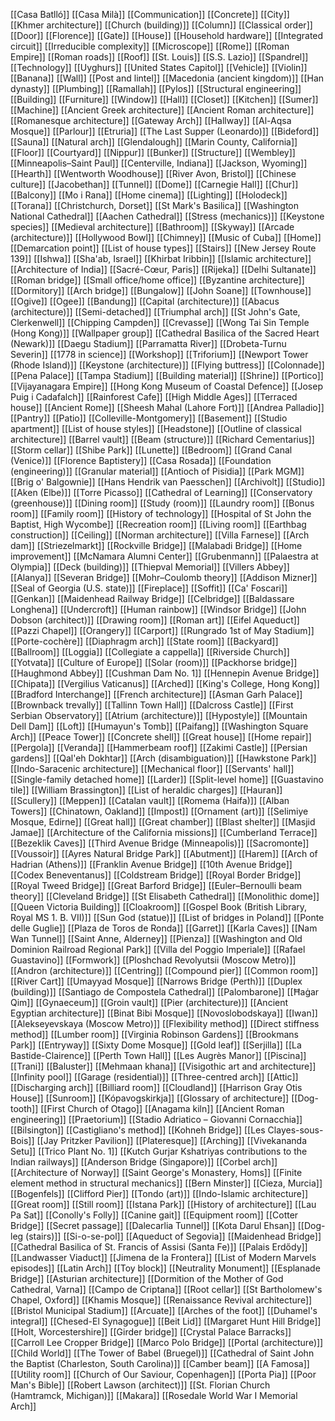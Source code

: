 [[Casa Batlló]]
[[Casa Milà]]
[[Communication]]
[[Concrete]]
[[City]]
[[Khmer architecture]]
[[Church (building)]]
[[Column]]
[[Classical order]]
[[Door]]
[[Florence]]
[[Gate]]
[[House]]
[[Household hardware]]
[[Integrated circuit]]
[[Irreducible complexity]]
[[Microscope]]
[[Rome]]
[[Roman Empire]]
[[Roman roads]]
[[Roof]]
[[St. Louis]]
[[S.S. Lazio]]
[[Spandrel]]
[[Technology]]
[[Uyghurs]]
[[United States Capitol]]
[[Vehicle]]
[[Violin]]
[[Banana]]
[[Wall]]
[[Post and lintel]]
[[Macedonia (ancient kingdom)]]
[[Han dynasty]]
[[Plumbing]]
[[Ramallah]]
[[Pylos]]
[[Structural engineering]]
[[Building]]
[[Furniture]]
[[Window]]
[[Hall]]
[[Closet]]
[[Kitchen]]
[[Sumer]]
[[Machine]]
[[Ancient Greek architecture]]
[[Ancient Roman architecture]]
[[Romanesque architecture]]
[[Gateway Arch]]
[[Hallway]]
[[Al-Aqsa Mosque]]
[[Parlour]]
[[Etruria]]
[[The Last Supper (Leonardo)]]
[[Bideford]]
[[Sauna]]
[[Natural arch]]
[[Glendalough]]
[[Marin County, California]]
[[Floor]]
[[Courtyard]]
[[Nippur]]
[[Bunker]]
[[Structure]]
[[Wembley]]
[[Minneapolis–Saint Paul]]
[[Centerville, Indiana]]
[[Jackson, Wyoming]]
[[Hearth]]
[[Wentworth Woodhouse]]
[[River Avon, Bristol]]
[[Chinese culture]]
[[Jacobethan]]
[[Tunnel]]
[[Dome]]
[[Carnegie Hall]]
[[Chur]]
[[Balcony]]
[[Mo i Rana]]
[[Home cinema]]
[[Lighting]]
[[Holodeck]]
[[Torana]]
[[Christchurch, Dorset]]
[[St Mark's Basilica]]
[[Washington National Cathedral]]
[[Aachen Cathedral]]
[[Stress (mechanics)]]
[[Keystone species]]
[[Medieval architecture]]
[[Bathroom]]
[[Skyway]]
[[Arcade (architecture)]]
[[Hollywood Bowl]]
[[Chimney]]
[[Music of Cuba]]
[[Home]]
[[Demarcation point]]
[[List of house types]]
[[Stairs]]
[[New Jersey Route 139]]
[[Ishwa]]
[[Sha'ab, Israel]]
[[Khirbat Iribbin]]
[[Islamic architecture]]
[[Architecture of India]]
[[Sacré-Cœur, Paris]]
[[Rijeka]]
[[Delhi Sultanate]]
[[Roman bridge]]
[[Small office/home office]]
[[Byzantine architecture]]
[[Dormitory]]
[[Arch bridge]]
[[Bungalow]]
[[John Soane]]
[[Townhouse]]
[[Ogive]]
[[Ogee]]
[[Bandung]]
[[Capital (architecture)]]
[[Abacus (architecture)]]
[[Semi-detached]]
[[Triumphal arch]]
[[St John's Gate, Clerkenwell]]
[[Chipping Campden]]
[[Crevasse]]
[[Wong Tai Sin Temple (Hong Kong)]]
[[Wallpaper group]]
[[Cathedral Basilica of the Sacred Heart (Newark)]]
[[Daegu Stadium]]
[[Parramatta River]]
[[Drobeta-Turnu Severin]]
[[1778 in science]]
[[Workshop]]
[[Triforium]]
[[Newport Tower (Rhode Island)]]
[[Keystone (architecture)]]
[[Flying buttress]]
[[Colonnade]]
[[Pena Palace]]
[[Tampa Stadium]]
[[Building material]]
[[Shrine]]
[[Portico]]
[[Vijayanagara Empire]]
[[Hong Kong Museum of Coastal Defence]]
[[Josep Puig i Cadafalch]]
[[Rainforest Cafe]]
[[High Middle Ages]]
[[Terraced house]]
[[Ancient Rome]]
[[Sheesh Mahal (Lahore Fort)]]
[[Andrea Palladio]]
[[Pantry]]
[[Patio]]
[[Colleville-Montgomery]]
[[Basement]]
[[Studio apartment]]
[[List of house styles]]
[[Headstone]]
[[Outline of classical architecture]]
[[Barrel vault]]
[[Beam (structure)]]
[[Richard Cementarius]]
[[Storm cellar]]
[[Shibe Park]]
[[Lunette]]
[[Bedroom]]
[[Grand Canal (Venice)]]
[[Florence Baptistery]]
[[Casa Rosada]]
[[Foundation (engineering)]]
[[Granular material]]
[[Antioch of Pisidia]]
[[Park MGM]]
[[Brig o' Balgownie]]
[[Hans Hendrik van Paesschen]]
[[Archivolt]]
[[Studio]]
[[Aken (Elbe)]]
[[Torre Picasso]]
[[Cathedral of Learning]]
[[Conservatory (greenhouse)]]
[[Dining room]]
[[Study (room)]]
[[Laundry room]]
[[Bonus room]]
[[Family room]]
[[History of technology]]
[[Hospital of St John the Baptist, High Wycombe]]
[[Recreation room]]
[[Living room]]
[[Earthbag construction]]
[[Ceiling]]
[[Norman architecture]]
[[Villa Farnese]]
[[Arch dam]]
[[Striezelmarkt]]
[[Rockville Bridge]]
[[Malabadi Bridge]]
[[Home improvement]]
[[McNamara Alumni Center]]
[[Grubenmann]]
[[Palaestra at Olympia]]
[[Deck (building)]]
[[Thiepval Memorial]]
[[Villers Abbey]]
[[Alanya]]
[[Severan Bridge]]
[[Mohr–Coulomb theory]]
[[Addison Mizner]]
[[Seal of Georgia (U.S. state)]]
[[Fireplace]]
[[Soffit]]
[[Ca' Foscari]]
[[Genkan]]
[[Maidenhead Railway Bridge]]
[[Celbridge]]
[[Baldassare Longhena]]
[[Undercroft]]
[[Human rainbow]]
[[Windsor Bridge]]
[[John Dobson (architect)]]
[[Drawing room]]
[[Roman art]]
[[Eifel Aqueduct]]
[[Pazzi Chapel]]
[[Orangery]]
[[Carport]]
[[Rungrado 1st of May Stadium]]
[[Porte-cochère]]
[[Diaphragm arch]]
[[State room]]
[[Backyard]]
[[Ballroom]]
[[Loggia]]
[[Collegiate a cappella]]
[[Riverside Church]]
[[Yotvata]]
[[Culture of Europe]]
[[Solar (room)]]
[[Packhorse bridge]]
[[Haughmond Abbey]]
[[Cushman Dam No. 1]]
[[Hennepin Avenue Bridge]]
[[Chipata]]
[[Vergilius Vaticanus]]
[[Arched]]
[[King's College, Hong Kong]]
[[Bradford Interchange]]
[[French architecture]]
[[Asman Garh Palace]]
[[Brownback trevally]]
[[Tallinn Town Hall]]
[[Dalcross Castle]]
[[First Serbian Observatory]]
[[Atrium (architecture)]]
[[Hypostyle]]
[[Mountain Dell Dam]]
[[Loft]]
[[Humayun's Tomb]]
[[Paifang]]
[[Washington Square Arch]]
[[Peace Tower]]
[[Concrete shell]]
[[Great house]]
[[Home repair]]
[[Pergola]]
[[Veranda]]
[[Hammerbeam roof]]
[[Zakimi Castle]]
[[Persian gardens]]
[[Qal'eh Dokhtar]]
[[Arch (disambiguation)]]
[[Hawkstone Park]]
[[Indo-Saracenic architecture]]
[[Mechanical floor]]
[[Servants' hall]]
[[Single-family detached home]]
[[Larder]]
[[Split-level home]]
[[Guastavino tile]]
[[William Brassington]]
[[List of heraldic charges]]
[[Hauran]]
[[Scullery]]
[[Meppen]]
[[Catalan vault]]
[[Romema (Haifa)]]
[[Alban Towers]]
[[Chinatown, Oakland]]
[[Impost]]
[[Ornament (art)]]
[[Selimiye Mosque, Edirne]]
[[Great hall]]
[[Great chamber]]
[[Blast shelter]]
[[Masjid Jamae]]
[[Architecture of the California missions]]
[[Cumberland Terrace]]
[[Bezeklik Caves]]
[[Third Avenue Bridge (Minneapolis)]]
[[Sacromonte]]
[[Voussoir]]
[[Ayres Natural Bridge Park]]
[[Abutment]]
[[Harem]]
[[Arch of Hadrian (Athens)]]
[[Franklin Avenue Bridge]]
[[10th Avenue Bridge]]
[[Codex Beneventanus]]
[[Coldstream Bridge]]
[[Royal Border Bridge]]
[[Royal Tweed Bridge]]
[[Great Barford Bridge]]
[[Euler–Bernoulli beam theory]]
[[Cleveland Bridge]]
[[St Elisabeth Cathedral]]
[[Monolithic dome]]
[[Queen Victoria Building]]
[[Cloakroom]]
[[Gospel Book (British Library, Royal MS 1. B. VII)]]
[[Sun God (statue)]]
[[List of bridges in Poland]]
[[Ponte delle Guglie]]
[[Plaza de Toros de Ronda]]
[[Garret]]
[[Karla Caves]]
[[Nam Wan Tunnel]]
[[Saint Anne, Alderney]]
[[Pienza]]
[[Washington and Old Dominion Railroad Regional Park]]
[[Villa del Poggio Imperiale]]
[[Rafael Guastavino]]
[[Formwork]]
[[Ploshchad Revolyutsii (Moscow Metro)]]
[[Andron (architecture)]]
[[Centring]]
[[Compound pier]]
[[Common room]]
[[River Cart]]
[[Umayyad Mosque]]
[[Narrows Bridge (Perth)]]
[[Duplex (building)]]
[[Santiago de Compostela Cathedral]]
[[Palombarone]]
[[Ħaġar Qim]]
[[Gynaeceum]]
[[Groin vault]]
[[Pier (architecture)]]
[[Ancient Egyptian architecture]]
[[Binat Bibi Mosque]]
[[Novoslobodskaya]]
[[Iwan]]
[[Alekseyevskaya (Moscow Metro)]]
[[Flexibility method]]
[[Direct stiffness method]]
[[Lumber room]]
[[Virginia Robinson Gardens]]
[[Brookmans Park]]
[[Entryway]]
[[Sixty Dome Mosque]]
[[Gold leaf]]
[[Serjilla]]
[[La Bastide-Clairence]]
[[Perth Town Hall]]
[[Les Augrès Manor]]
[[Piscina]]
[[Trani]]
[[Baluster]]
[[Mehmaan khana]]
[[Visigothic art and architecture]]
[[Infinity pool]]
[[Garage (residential)]]
[[Three-centred arch]]
[[Attic]]
[[Discharging arch]]
[[Billiard room]]
[[Cloudland]]
[[Harrison Gray Otis House]]
[[Sunroom]]
[[Kópavogskirkja]]
[[Glossary of architecture]]
[[Dog-tooth]]
[[First Church of Otago]]
[[Anagama kiln]]
[[Ancient Roman engineering]]
[[Praetorium]]
[[Stadio Adriatico – Giovanni Cornacchia]]
[[Bilsington]]
[[Castigliano's method]]
[[Kohneh Bridge]]
[[Les Clayes-sous-Bois]]
[[Jay Pritzker Pavilion]]
[[Plateresque]]
[[Arching]]
[[Vivekananda Setu]]
[[Trico Plant No. 1]]
[[Kutch Gurjar Kshatriyas contributions to the Indian railways]]
[[Anderson Bridge (Singapore)]]
[[Corbel arch]]
[[Architecture of Norway]]
[[Saint George's Monastery, Homs]]
[[Finite element method in structural mechanics]]
[[Bern Minster]]
[[Cieza, Murcia]]
[[Bogenfels]]
[[Clifford Pier]]
[[Tondo (art)]]
[[Indo-Islamic architecture]]
[[Great room]]
[[Still room]]
[[Istana Park]]
[[History of architecture]]
[[Lau Pa Sat]]
[[Conolly's Folly]]
[[Canine gait]]
[[Equipment room]]
[[Cotter Bridge]]
[[Secret passage]]
[[Dalecarlia Tunnel]]
[[Kota Darul Ehsan]]
[[Dog-leg (stairs)]]
[[Si-o-se-pol]]
[[Aqueduct of Segovia]]
[[Maidenhead Bridge]]
[[Cathedral Basilica of St. Francis of Assisi (Santa Fe)]]
[[Palais Erdődy]]
[[Landwasser Viaduct]]
[[Jimena de la Frontera]]
[[List of Modern Marvels episodes]]
[[Latin Arch]]
[[Toy block]]
[[Neutrality Monument]]
[[Esplanade Bridge]]
[[Asturian architecture]]
[[Dormition of the Mother of God Cathedral, Varna]]
[[Campo de Criptana]]
[[Root cellar]]
[[St Bartholomew's Chapel, Oxford]]
[[Khamis Mosque]]
[[Renaissance Revival architecture]]
[[Bristol Municipal Stadium]]
[[Arcuate]]
[[Arches of the foot]]
[[Duhamel's integral]]
[[Chesed-El Synagogue]]
[[Beit Lid]]
[[Margaret Hunt Hill Bridge]]
[[Holt, Worcestershire]]
[[Girder bridge]]
[[Crystal Palace Barracks]]
[[Carroll Lee Cropper Bridge]]
[[Marco Polo Bridge]]
[[Portal (architecture)]]
[[Child World]]
[[The Tower of Babel (Bruegel)]]
[[Cathedral of Saint John the Baptist (Charleston, South Carolina)]]
[[Camber beam]]
[[A Famosa]]
[[Utility room]]
[[Church of Our Saviour, Copenhagen]]
[[Porta Pia]]
[[Poor Man's Bible]]
[[Robert Lawson (architect)]]
[[St. Florian Church (Hamtramck, Michigan)]]
[[Makara]]
[[Rosedale World War I Memorial Arch]]
